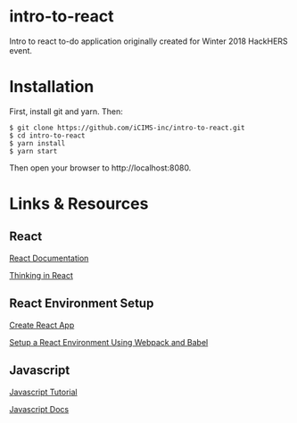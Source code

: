 # intro-to-react
Intro to react to-do application originally created for Winter 2018 HackHERS event.

# Installation
First, install git and yarn. Then:
```
$ git clone https://github.com/iCIMS-inc/intro-to-react.git
$ cd intro-to-react
$ yarn install
$ yarn start
```
Then open your browser to http://localhost:8080.

# Links & Resources

## React

[React Documentation](https://reactjs.org/)

[Thinking in React](https://reactjs.org/docs/thinking-in-react.html)

## React Environment Setup

[Create React App](https://github.com/facebook/create-react-app)

[Setup a React Environment Using Webpack and Babel](https://scotch.io/tutorials/setup-a-react-environment-using-webpack-and-babel)

## Javascript

[Javascript Tutorial](https://developer.mozilla.org/en-US/docs/Web/JavaScript/A_re-introduction_to_JavaScript)

[Javascript Docs](https://developer.mozilla.org/en-US/docs/Web/JavaScript)

